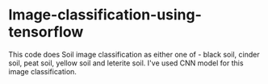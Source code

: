 # Image-classification-using-tensorflow
This code does Soil image classification as either one of - black soil, cinder soil, peat soil, yellow soil and leterite soil. I've used CNN model for this image classification.

